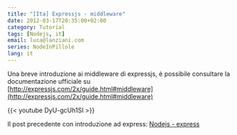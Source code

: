 ```yaml
---
title: "[Ita] Expressjs - middleware"
date: 2012-03-17T20:35:00+02:00
category: Tutorial
tags: [Nodejs, it]
email: luca@lanziani.com
series: NodeInPillole
lang: it
---
```


Una breve introduzione ai middleware di expressjs, è possibile consultare la documentazione ufficiale su [http://expressjs.com/2x/guide.html#middleware](http://expressjs.com/2x/guide.html#middleware)

<!--more-->

{{< youtube DyU-gcUh1SI >}}
<br/>

Il post precedente con introduzione ad express: [Nodejs - express](/ita-nodejs-express.html)
